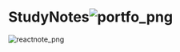 # StudyNotes![portfo_png](https://github.com/joe019614/StudyNotes/assets/140678847/455a5241-fb87-404f-a40f-c75ca69bdaaa)
![reactnote_png](https://github.com/joe019614/StudyNotes/assets/140678847/b1486d80-60cd-455a-8206-7d876d7a00b0)
